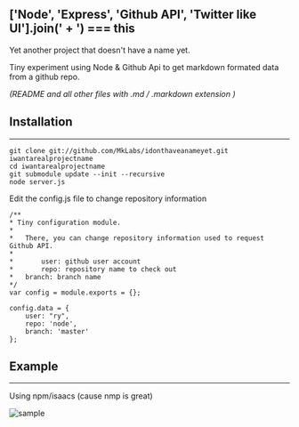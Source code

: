 ['Node', 'Express', 'Github API', 'Twitter like UI'].join(' + ') === this
-----------------

Yet another project that doesn't have a name yet.

Tiny experiment using Node & Github Api to get markdown formated data from a github repo.

*(README and all other files with .md / .markdown extension )*

Installation
------------
------------

	git clone git://github.com/MkLabs/idonthaveanameyet.git iwantarealprojectname
	cd iwantarealprojectname
	git submodule update --init --recursive
	node server.js

Edit the config.js file to change repository information
	
	/**
	* Tiny configuration module.
	*
	*	There, you can change repository information used to request Github API.
	*		
	*		user: github user account
	*		repo: repository name to check out
	* 	branch: branch name
	*/
	var config = module.exports = {};

	config.data = {
	    user: "ry",
	    repo: 'node',
	    branch: 'master'
	};

Example
-------
-------
Using npm/isaacs (cause nmp is great)

![sample](https://github.com/MkLabs/idonthaveanameyet/raw/master/static/img/node-md-githubapi-sample.png "sample")